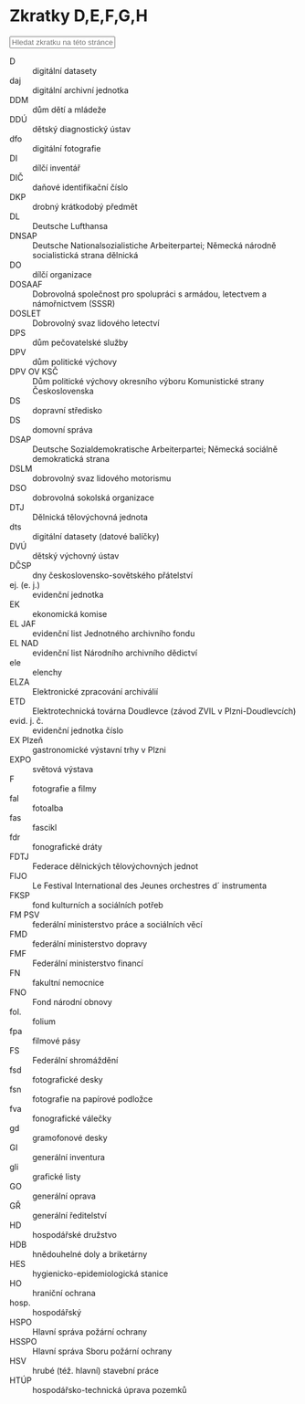 ﻿# Zkratky D,E,F,G,H

<input id="abbrev-filter" placeholder="Hledat zkratku na této stránce…" />

<dl class="abbr-list">
<dt>D</dt>
<dd>digitální datasety</dd>
<dt>daj</dt>
<dd>digitální archivní jednotka</dd>
<dt>DDM</dt>
<dd>dům dětí a mládeže</dd>
<dt>DDÚ</dt>
<dd>dětský diagnostický ústav</dd>
<dt>dfo</dt>
<dd>digitální fotografie</dd>
<dt>DI</dt>
<dd>dílčí inventář</dd>
<dt>DIČ</dt>
<dd>daňové identifikační číslo</dd>
<dt>DKP</dt>
<dd>drobný krátkodobý předmět</dd>
<dt>DL</dt>
<dd>Deutsche Lufthansa</dd>
<dt>DNSAP</dt>
<dd>Deutsche Nationalsozialistiche Arbeiterpartei; Německá národně socialistická strana dělnická</dd>
<dt>DO</dt>
<dd>dílčí organizace</dd>
<dt>DOSAAF</dt>
<dd>Dobrovolná společnost pro spolupráci s armádou, letectvem a námořnictvem (SSSR)</dd>
<dt>DOSLET</dt>
<dd>Dobrovolný svaz lidového letectví</dd>
<dt>DPS</dt>
<dd>dům pečovatelské služby</dd>
<dt>DPV</dt>
<dd>dům politické výchovy</dd>
<dt>DPV OV KSČ</dt>
<dd>Dům politické výchovy okresního výboru Komunistické strany Československa</dd>
<dt>DS</dt>
<dd>dopravní středisko</dd>
<dt>DS</dt>
<dd>domovní správa</dd>
<dt>DSAP</dt>
<dd>Deutsche Sozialdemokratische Arbeiterpartei; Německá sociálně demokratická strana</dd>
<dt>DSLM</dt>
<dd>dobrovolný svaz lidového motorismu</dd>
<dt>DSO</dt>
<dd>dobrovolná sokolská organizace</dd>
<dt>DTJ</dt>
<dd>Dělnická tělovýchovná jednota</dd>
<dt>dts</dt>
<dd>digitální datasety (datové balíčky)</dd>
<dt>DVÚ</dt>
<dd>dětský výchovný ústav</dd>
<dt>DČSP</dt>
<dd>dny československo-sovětského přátelství</dd>
<dt>ej. (e. j.)</dt>
<dd>evidenční jednotka</dd>
<dt>EK</dt>
<dd>ekonomická komise</dd>
<dt>EL JAF</dt>
<dd>evidenční list Jednotného archivního fondu</dd>
<dt>EL NAD</dt>
<dd>evidenční list Národního archivního dědictví</dd>
<dt>ele</dt>
<dd>elenchy</dd>
<dt>ELZA</dt>
<dd>Elektronické zpracování archiválií</dd>
<dt>ETD</dt>
<dd>Elektrotechnická továrna Doudlevce (závod ZVIL v Plzni-Doudlevcích)</dd>
<dt>evid. j. č.</dt>
<dd>evidenční jednotka číslo</dd>
<dt>EX Plzeň</dt>
<dd>gastronomické výstavní trhy v Plzni</dd>
<dt>EXPO</dt>
<dd>světová výstava</dd>
<dt>F</dt>
<dd>fotografie a filmy</dd>
<dt>fal</dt>
<dd>fotoalba</dd>
<dt>fas</dt>
<dd>fascikl</dd>
<dt>fdr</dt>
<dd>fonografické dráty</dd>
<dt>FDTJ</dt>
<dd>Federace dělnických tělovýchovných jednot</dd>
<dt>FIJO</dt>
<dd>Le Festival International des Jeunes orchestres d´ instrumenta</dd>
<dt>FKSP</dt>
<dd>fond kulturních a sociálních potřeb</dd>
<dt>FM PSV</dt>
<dd>federální ministerstvo práce a sociálních věcí</dd>
<dt>FMD</dt>
<dd>federální ministerstvo dopravy</dd>
<dt>FMF</dt>
<dd>Federální ministerstvo financí</dd>
<dt>FN</dt>
<dd>fakultní nemocnice</dd>
<dt>FNO</dt>
<dd>Fond národní obnovy</dd>
<dt>fol.</dt>
<dd>folium</dd>
<dt>fpa</dt>
<dd>filmové pásy</dd>
<dt>FS</dt>
<dd>Federální shromáždění</dd>
<dt>fsd</dt>
<dd>fotografické desky</dd>
<dt>fsn</dt>
<dd>fotografie na papírové podložce</dd>
<dt>fva</dt>
<dd>fonografické válečky</dd>
<dt>gd</dt>
<dd>gramofonové desky</dd>
<dt>GI</dt>
<dd>generální inventura</dd>
<dt>gli</dt>
<dd>grafické listy</dd>
<dt>GO</dt>
<dd>generální oprava</dd>
<dt>GŘ</dt>
<dd>generální ředitelství</dd>
<dt>HD</dt>
<dd>hospodářské družstvo</dd>
<dt>HDB</dt>
<dd>hnědouhelné doly a briketárny</dd>
<dt>HES</dt>
<dd>hygienicko-epidemiologická stanice</dd>
<dt>HO</dt>
<dd>hraniční ochrana</dd>
<dt>hosp.</dt>
<dd>hospodářský</dd>
<dt>HSPO</dt>
<dd>Hlavní správa požární ochrany</dd>
<dt>HSSPO</dt>
<dd>Hlavní správa Sboru požární ochrany</dd>
<dt>HSV</dt>
<dd>hrubé (též. hlavní) stavební práce</dd>
<dt>HTÚP</dt>
<dd>hospodářsko-technická úprava pozemků</dd>
</dl>
